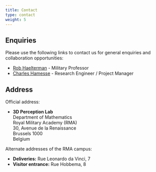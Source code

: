 ```yaml
---
title: Contact
type: contact
weight: 5
---
```




## Enquiries


Please use the following links to contact us for general enquiries and collaboration opportunities:

- [Rob Haelterman](https://researchportal.rma.ac.be/en/persons/rob-haelterman) - Military Professor
- [Charles Hamesse](https://researchportal.rma.ac.be/en/persons/charles-hamesse) - Research Engineer / Project Manager


## Address

Official address: 

- **3D Perception Lab**   \
Department of Mathematics  \
Royal Military Academy (RMA)   
30, Avenue de la Renaissance  
Brussels 1000  
Belgium

Alternate addresses of the RMA campus:
- **Deliveries:** Rue Leonardo da Vinci, 7
- **Visitor entrance:** Rue Hobbema, 8 
